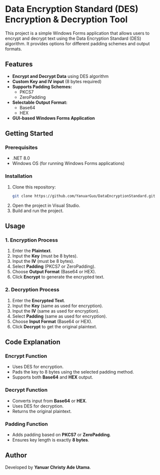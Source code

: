 # Data Encryption Standard (DES) Encryption & Decryption Tool

This project is a simple Windows Forms application that allows users to encrypt and decrypt text using the Data Encryption Standard (DES) algorithm. It provides options for different padding schemes and output formats.

## Features
- **Encrypt and Decrypt Data** using DES algorithm
- **Custom Key and IV input** (8 bytes required)
- **Supports Padding Schemes:**
  - PKCS7
  - ZeroPadding
- **Selectable Output Format:**
  - Base64
  - HEX
- **GUI-based Windows Forms Application**

## Getting Started

### Prerequisites
- .NET 8.0
- Windows OS (for running Windows Forms applications)

### Installation
1. Clone this repository:
   ```sh
   git clone https://github.com/YanuarGuo/DataEncryptionStandard.git
   ```
2. Open the project in Visual Studio.
3. Build and run the project.

## Usage
### 1. Encryption Process
1. Enter the **Plaintext**.
2. Input the **Key** (must be 8 bytes).
3. Input the **IV** (must be 8 bytes).
4. Select **Padding** (PKCS7 or ZeroPadding).
5. Choose **Output Format** (Base64 or HEX).
6. Click **Encrypt** to generate the encrypted text.

### 2. Decryption Process
1. Enter the **Encrypted Text**.
2. Input the **Key** (same as used for encryption).
3. Input the **IV** (same as used for encryption).
4. Select **Padding** (same as used for encryption).
5. Choose **Input Format** (Base64 or HEX).
6. Click **Decrypt** to get the original plaintext.

## Code Explanation
### **Encrypt Function**
- Uses DES for encryption.
- Pads the key to 8 bytes using the selected padding method.
- Supports both **Base64** and **HEX** output.

### **Decrypt Function**
- Converts input from **Base64** or **HEX**.
- Uses DES for decryption.
- Returns the original plaintext.

### **Padding Function**
- Adds padding based on **PKCS7** or **ZeroPadding**.
- Ensures key length is exactly **8 bytes**.


## Author
Developed by **Yanuar Christy Ade Utama**.

